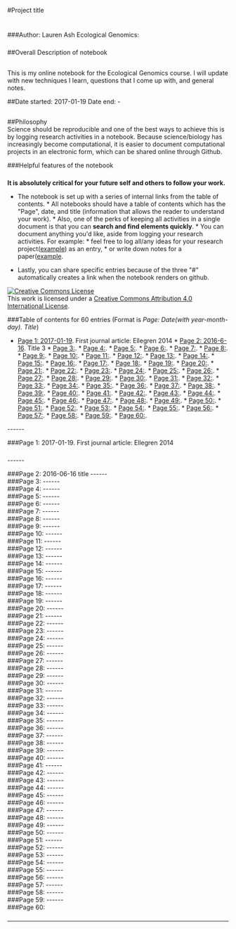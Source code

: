 #Project title    
#
###Author: Lauren Ash Ecological Genomics:   
###
##Overall Description of notebook      
##
This is my online notebook for the Ecological Genomics course. I will update with new techniques I learn, questions that I come up with, and general notes. 


##Date started: 2017-01-19 Date end:  -   
##
##Philosophy   
Science should be reproducible and one of the best ways to achieve this is by logging research activities in a notebook. Because science/biology has increasingly become computational, it is easier to document computational projects in an electronic form, which can be shared online through Github.

###Helpful features of the notebook     
###
**It is absolutely critical for your future self and others to follow your work.**

* The notebook is set up with a series of internal links from the table of contents. * All notebooks should have a table of contents which has the "Page", date, and title (information that allows the reader to understand your work). * Also, one of the perks of keeping all activities in a single document is that you can **search and find elements quickly**. * You can document anything you'd like, aside from logging your research activities. For example: * feel free to log all/any ideas for your research project([example](https://github.com/adnguyen/Notebooks_and_Protocols/blob/master/2016_notebook.md#page-39-2016-06-13-post-doc-project-idea-assessing-current-impacts-of-climate-change-in-natural-populations)) as an entry, * or write down notes for a paper([example](https://github.com/adnguyen/Notebooks_and_Protocols/blob/master/2016_notebook.md#id-section36).

* Lastly, you can share specific entries because of the three "#" automatically creates a link when the notebook renders on github.


<a rel="license" href="http://creativecommons.org/licenses/by/4.0/"><img alt="Creative Commons License" style="border-width:0" src="https://i.creativecommons.org/l/by/4.0/88x31.png" /></a><br />This work is licensed under a <a rel="license" href="http://creativecommons.org/licenses/by/4.0/">Creative Commons Attribution 4.0 International License</a>.


###Table of contents for 60 entries (Format is *Page: Date(with year-month-day). Title*)        
* [Page 1: 2017-01-19](#id-section1). First journal article: Ellegren 2014 * [Page 2: 2016-6-16](#id-section2). Title 3 * [Page 3:](#id-section3). * [Page 4:](#id-section4). * [Page 5:](#id-section5). * [Page 6:](#id-section6). * [Page 7:](#id-section7). * [Page 8:](#id-section8). * [Page 9:](#id-section9). * [Page 10:](#id-section10). * [Page 11:](#id-section11). * [Page 12:](#id-section12). * [Page 13:](#id-section13). * [Page 14:](#id-section14). * [Page 15:](#id-section15). * [Page 16:](#id-section16). * [Page 17:](#id-section17). * [Page 18:](#id-section18). * [Page 19:](#id-section19). * [Page 20:](#id-section20). * [Page 21:](#id-section21). * [Page 22:](#id-section22). * [Page 23:](#id-section23). * [Page 24:](#id-section24). * [Page 25:](#id-section25). * [Page 26:](#id-section26). * [Page 27:](#id-section27). * [Page 28:](#id-section28). * [Page 29:](#id-section29). * [Page 30:](#id-section30). * [Page 31:](#id-section31). * [Page 32:](#id-section32). * [Page 33:](#id-section33). * [Page 34:](#id-section34). * [Page 35:](#id-section35). * [Page 36:](#id-section36). * [Page 37:](#id-section37). * [Page 38:](#id-section38). * [Page 39:](#id-section39). * [Page 40:](#id-section40). * [Page 41:](#id-section41). * [Page 42:](#id-section42). * [Page 43:](#id-section43). * [Page 44:](#id-section44). * [Page 45:](#id-section45). * [Page 46:](#id-section46). * [Page 47:](#id-section47). * [Page 48:](#id-section48). * [Page 49:](#id-section49). * [Page 50:](#id-section50). * [Page 51:](#id-section51). * [Page 52:](#id-section52). * [Page 53:](#id-section53). * [Page 54:](#id-section54). * [Page 55:](#id-section55). * [Page 56:](#id-section56). * [Page 57:](#id-section57). * [Page 58:](#id-section58). * [Page 59:](#id-section59). * [Page 60:](#id-section60).

------ <div id='id-section1'/>
###Page 1: 2017-01-19. First journal article: Ellegren 2014
###


------ <div id='id-section2'/>
###Page 2: 2016-06-16 title 
------ <div id='id-section3'/>
###Page 3:
------ <div id='id-section4'/>
###Page 4:
------ <div id='id-section5'/>
###Page 5:
------ <div id='id-section6'/>
###Page 6:
------ <div id='id-section7'/>
###Page 7:
------ <div id='id-section8'/>
###Page 8:
------ <div id='id-section9'/>
###Page 9:
------ <div id='id-section10'/>
###Page 10:
------ <div id='id-section11'/>
###Page 11:
------ <div id='id-section12'/>
###Page 12:
------ <div id='id-section13'/>
###Page 13:
------ <div id='id-section14'/>
###Page 14:
------ <div id='id-section15'/>
###Page 15:
------ <div id='id-section16'/>
###Page 16:
------ <div id='id-section17'/>
###Page 17:
------ <div id='id-section18'/>
###Page 18:
------ <div id='id-section19'/>
###Page 19:
------ <div id='id-section20'/>
###Page 20:
------ <div id='id-section21'/>
###Page 21:
------ <div id='id-section22'/>
###Page 22:
------ <div id='id-section23'/>
###Page 23:
------ <div id='id-section24'/>
###Page 24:
------ <div id='id-section25'/>
###Page 25:
------ <div id='id-section26'/>
###Page 26:
------ <div id='id-section27'/>
###Page 27:
------ <div id='id-section28'/>
###Page 28:
------ <div id='id-section29'/>
###Page 29:
------ <div id='id-section30'/>
###Page 30:
------ <div id='id-section31'/>
###Page 31:
------ <div id='id-section32'/>
###Page 32:
------ <div id='id-section33'/>
###Page 33:
------ <div id='id-section34'/>
###Page 34:
------ <div id='id-section35'/>
###Page 35:
------ <div id='id-section36'/>
###Page 36:
------ <div id='id-section37'/>
###Page 37:
------ <div id='id-section38'/>
###Page 38:
------ <div id='id-section39'/>
###Page 39:
------ <div id='id-section40'/>
###Page 40:
------ <div id='id-section41'/>
###Page 41:
------ <div id='id-section42'/>
###Page 42:
------ <div id='id-section43'/>
###Page 43:
------ <div id='id-section44'/>
###Page 44:
------ <div id='id-section45'/>
###Page 45:
------ <div id='id-section46'/>
###Page 46:
------ <div id='id-section47'/>
###Page 47:
------ <div id='id-section48'/>
###Page 48:
------ <div id='id-section49'/>
###Page 49:
------ <div id='id-section50'/>
###Page 50:
------ <div id='id-section51'/>
###Page 51:
------ <div id='id-section52'/>
###Page 52:
------ <div id='id-section53'/>
###Page 53:
------ <div id='id-section54'/>
###Page 54:
------ <div id='id-section55'/>
###Page 55:
------ <div id='id-section56'/>
###Page 56:
------ <div id='id-section57'/>
###Page 57:
------ <div id='id-section58'/>
###Page 58:
------ <div id='id-section59'/>
###Page 59:
------ <div id='id-section60'/>
###Page 60:
### 
------
